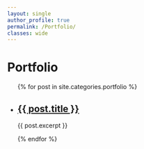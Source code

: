 ```yaml
---
layout: single
author_profile: true
permalink: /Portfolio/
classes: wide
---
```


<p>  
</p>

Portfolio
====================

<style>

.grid-container {
  display: grid;
  grid-template-columns: 49% 49%;
  background-color: #ffffff;
  padding: 10px;
}
.grid-item {
  background-color: #ffffff;
  border: 0px solid #ffffff;
  padding: 10px;
  text-align: center;
}

</style>
<ul>
  {% for post in site.categories.portfolio %}
      <li>
        <h2><a href="{{ post.url }}">{{ post.title }}</a></h2>
        <p>{{ post.excerpt }}</p>
      </li>
   {% endfor %}
</ul>

<p align="justify">

